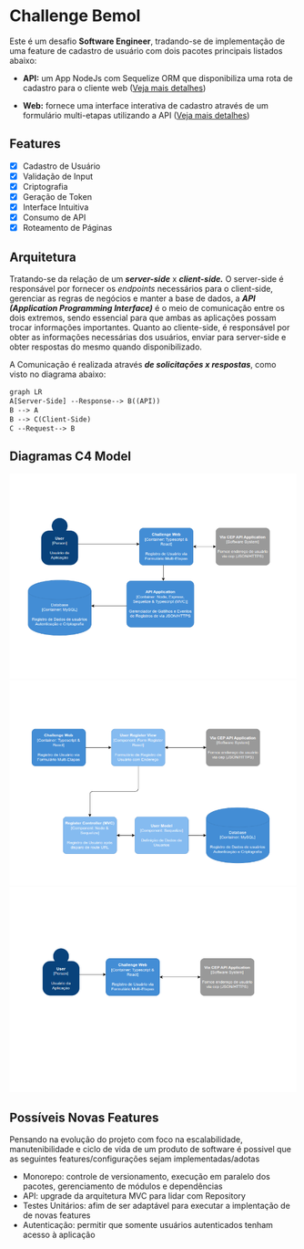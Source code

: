 # Challenge Bemol

Este é um desafio **Software Engineer**, tradando-se de implementação de uma feature de cadastro de usuário com dois pacotes principais listados abaixo: 
- **API:** um App NodeJs com Sequelize ORM que disponibiliza uma rota de cadastro para o cliente web ([Veja mais detalhes](./packages/api/README.md))
	> 
- **Web:** fornece uma interface interativa de cadastro através de um formulário multi-etapas utilizando a API ([Veja mais detalhes](./packages/web/README.md)) 

## Features

 - [x] Cadastro de Usuário
 - [x] Validação de Input
 - [x] Criptografia
 - [x] Geração de Token 
 - [x] Interface Intuitiva
 - [x] Consumo de API
 - [x] Roteamento de Páginas

## Arquitetura
Tratando-se da relação de um ***server-side*** x ***client-side.*** O  server-side é responsável por fornecer os *endpoints* necessários para o client-side, gerenciar as regras de negócios e manter a base de dados, a ***API (Application Programming Interface)*** é o meio de comunicação entre os dois extremos, sendo essencial para que ambas as aplicações possam trocar informações importantes. Quanto ao cliente-side, é responsável por obter as informações necessárias dos usuários, enviar para server-side e obter respostas do mesmo quando disponibilizado.

A Comunicação é realizada através ***de solicitações x respostas***,  como visto no diagrama abaixo:

```mermaid
graph LR
A[Server-Side] --Response--> B((API))
B --> A
B --> C(Client-Side)
C --Request--> B
```

## Diagramas C4 Model

<img src="./img/01.png"/>
<img src="./img/02.png"/>
<img src="./img/04.png"/>


## Possíveis Novas Features
Pensando na evolução do projeto com foco na escalabilidade, manutenibilidade e ciclo de vida de um produto de software é possivel que as seguintes features/configurações sejam implementadas/adotas
- Monorepo: controle de versionamento, execução em paralelo dos pacotes, gerenciamento de módulos e dependências
- API: upgrade da arquitetura MVC para lidar com Repository
- Testes Unitários: afim de ser adaptável para executar a implentação de de novas features
- Autenticação: permitir que somente usuários autenticados tenham acesso à aplicação